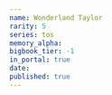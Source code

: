 ```yaml
---
name: Wonderland Taylor
rarity: 5
series: tos
memory_alpha:
bigbook_tier: -1
in_portal: true
date:
published: true
---
```



